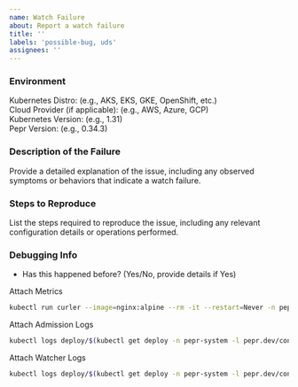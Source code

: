 ```yaml
---
name: Watch Failure
about: Report a watch failure
title: ''
labels: 'possible-bug, uds'
assignees: ''
---
```


### Environment
Kubernetes Distro: (e.g., AKS, EKS, GKE, OpenShift, etc.)  
Cloud Provider (if applicable): (e.g., AWS, Azure, GCP)  
Kubernetes Version: (e.g., 1.31)  
Pepr Version: (e.g., 0.34.3)  

### Description of the Failure

Provide a detailed explanation of the issue, including any observed symptoms or behaviors that indicate a watch failure.


### Steps to Reproduce

List the steps required to reproduce the issue, including any relevant configuration details or operations performed.

### Debugging Info

- Has this happened before? (Yes/No, provide details if Yes)

Attach Metrics

```bash
kubectl run curler --image=nginx:alpine --rm -it --restart=Never -n pepr-system --labels=zarf.dev/agent=ignore -- curl -k https://$(kubectl get deploy -n pepr-system -l pepr.dev/controller=watcher -ojsonpath='{.items[0].metadata.name}')/metrics > metrics.txt
```

Attach Admission Logs

```bash
kubectl logs deploy/$(kubectl get deploy -n pepr-system -l pepr.dev/controller=admission -ojsonpath='{.items[0].metadata.name}') -n pepr-system > admission.logs
```

Attach Watcher Logs

```bash
kubectl logs deploy/$(kubectl get deploy -n pepr-system -l pepr.dev/controller=watcher -ojsonpath='{.items[0].metadata.name}') -n pepr-system > watcher.logs
```

